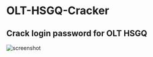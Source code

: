 # OLT-HSGQ-Cracker
## Crack login password for OLT HSGQ
![screenshot](https://github.com/mugi789/OLT-HSGQ-Cracker/assets/32443765/cb5190e7-8184-44f6-a54c-2aa677ae856e)

